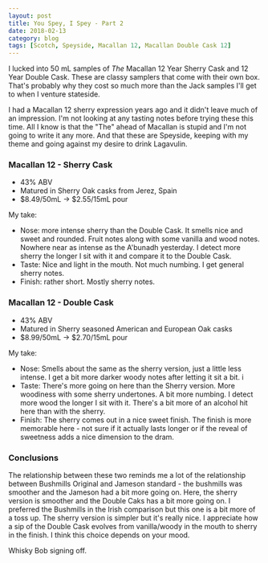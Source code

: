 ```yaml
---
layout: post
title: You Spey, I Spey - Part 2
date: 2018-02-13
category: blog
tags: [Scotch, Speyside, Macallan 12, Macallan Double Cask 12]
---
```


I lucked into 50 mL samples of *The* Macallan 12 Year Sherry Cask and 12 Year Double Cask. These are classy samplers that come with their own box. That's probably why they cost so much more than the Jack samples I'll get to when I venture stateside.

I had a Macallan 12 sherry expression years ago and it didn't leave much of an impression. I'm not looking at any tasting notes before trying these this time. All I know is that the "The" ahead of Macallan is stupid and I'm not going to write it any more. And that these are Speyside, keeping with my theme and going against my desire to drink Lagavulin.

### Macallan 12 - Sherry Cask

* 43% ABV
* Matured in Sherry Oak casks from Jerez, Spain
* $8.49/50mL -> $2.55/15mL pour

My take:

* Nose: more intense sherry than the Double Cask. It smells nice and sweet and rounded. Fruit notes along with some vanilla and wood notes. Nowhere near as intense as the A'bunadh yesterday. I detect more sherry the longer I sit with it and compare it to the Double Cask.
* Taste: Nice and light in the mouth. Not much numbing. I get general sherry notes.
* Finish: rather short. Mostly sherry notes.  

### Macallan 12 - Double Cask

* 43% ABV
* Matured in Sherry seasoned American and European Oak casks
* $8.99/50mL -> $2.70/15mL pour

My take:

* Nose: Smells about the same as the sherry version, just a little less intense. I get a bit more darker woody notes after letting it sit a bit. i
* Taste: There's more going on here than the Sherry version. More woodiness with some sherry undertones. A bit more numbing. I detect more wood the longer I sit with it. There's a bit more of an alcohol hit here than with the sherry.
* Finish: The sherry comes out in a nice sweet finish. The finish is more memorable here - not sure if it actually lasts longer or if the reveal of sweetness adds a nice dimension to the dram.

### Conclusions

The relationship between these two reminds me a lot of the relationship between Bushmills Original and Jameson standard - the bushmills was smoother and the Jameson had a bit more going on. Here, the sherry version is smoother and the Double Caks has a bit more going on. I preferred the Bushmills in the Irish comparison but this one is a bit more of a toss up. The sherry version is simpler but it's really nice. I appreciate how a sip of the Double Cask evolves from vanilla/woody in the mouth to sherry in the finish. I think this choice depends on your mood.

Whisky Bob signing off.
